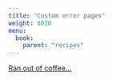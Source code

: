 ```yaml
---
title: "Custom error pages"
weight: 6020
menu:
  book:
    parent: "recipes"
---
```


[Ran out of coffee...](https://www.buymeacoffee.com/chrislearn)